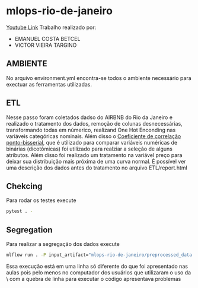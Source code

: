 # mlops-rio-de-janeiro
[Youtube Link](https://www.youtube.com/watch?v=GRWEFZwzmSc)
 Trabalho realizado por:
- EMANUEL COSTA BETCEL 
- VICTOR VIEIRA TARGINO

## AMBIENTE
No arquivo environment.yml encontra-se todos o ambiente necessário para exectuar as ferramentas utilizadas.

## ETL
Nesse passo foram coletados dadso do AIRBNB do Rio da Janeiro e realizado o tratamento dos dados, remoção de colunas desnecessárias, transformando todas em númerico, realizand One Hot Enconding nas variáveis categóricas nominais. Além disso o [Coeficiente de correlação ponto-bisserial](https://pt.wikipedia.org/wiki/Coeficiente_de_correla%C3%A7%C3%A3o_ponto-bisserial), que é utilizado para comparar variáveis numéricas de binárias (dicotômicas) foi utilizado para realziar a seleção de alguns atributos. Além disso foi realizado um tratamento na variável preço para deixar sua distribuição mais próxima de uma curva normal. É possível ver uma descrição dos dados antes do tratamento no arquivo ETL/report.html

## Chekcing

Para rodar os testes execute

```bash
pytest . -
```

## Segregation

Para realizar a segregação dos dados execute

```bash
mlflow run . -P input_artifact="mlops-rio-de-janeiro/preprocessed_data.csv:latest" -P artifact_root="data" -P artifact_type="trainvaltest_data" -P test_size=0.3
```
Essa execução está em uma linha só diferente do que foi apresentado nas aulas pois pelo menos no computador dos usuários que utilizaram o uso da \ com a quebra de linha para executar o código apresentava problemas
